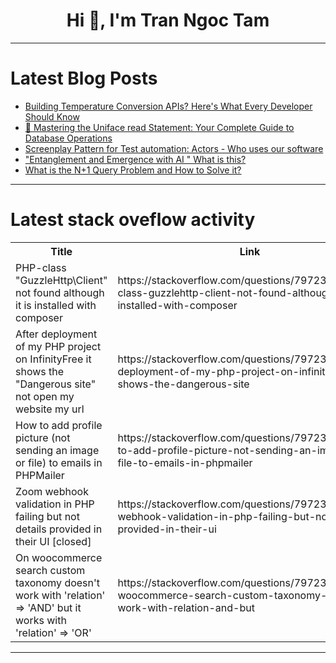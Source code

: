 <h1 align="center">Hi 👋, I'm Tran Ngoc Tam</h1>

---

# Latest Blog Posts 
<!-- BLOG-POST-LIST:START -->
- [Building Temperature Conversion APIs? Here&#39;s What Every Developer Should Know](https://dev.to/vacancybee/building-temperature-conversion-apis-heres-what-every-developer-should-know-23a8)
- [🚀 Mastering the Uniface read Statement: Your Complete Guide to Database Operations](https://dev.to/petercode/mastering-the-uniface-read-statement-your-complete-guide-to-database-operations-15dd)
- [Screenplay Pattern for Test automation: Actors - Who uses our software](https://dev.to/will_drygla/screenplay-pattern-for-test-automation-actors-who-uses-our-software-43kd)
- [&quot;Entanglement and Emergence with AI &quot; What is this?](https://dev.to/clarityhunter/entanglement-and-emergence-with-ai-what-is-this-5d7f)
- [What is the N+1 Query Problem and How to Solve it?](https://dev.to/namit2111/what-is-the-n1-query-problem-and-how-to-solve-it-1amg)
<!-- BLOG-POST-LIST:END -->

---

# Latest stack oveflow activity
<table>
  <tr><th>Title</th><th>Link</th></tr>
  <!-- STACKOVERFLOW:START --><tr><td>PHP-class &quot;GuzzleHttp\Client&quot; not found although it is installed with composer</td><td>https://stackoverflow.com/questions/79723953/php-class-guzzlehttp-client-not-found-although-it-is-installed-with-composer</td></tr><tr><td>After deployment of my PHP project on InfinityFree it shows the &quot;Dangerous site&quot; not open my website my url</td><td>https://stackoverflow.com/questions/79723868/after-deployment-of-my-php-project-on-infinityfree-it-shows-the-dangerous-site</td></tr><tr><td>How to add profile picture &lpar;not sending an image or file&rpar; to emails in PHPMailer</td><td>https://stackoverflow.com/questions/79723791/how-to-add-profile-picture-not-sending-an-image-or-file-to-emails-in-phpmailer</td></tr><tr><td>Zoom webhook validation in PHP failing but not details provided in their UI [closed]</td><td>https://stackoverflow.com/questions/79723671/zoom-webhook-validation-in-php-failing-but-not-details-provided-in-their-ui</td></tr><tr><td>On woocommerce search custom taxonomy doesn&#39;t work with &#39;relation&#39; =&gt; &#39;AND&#39; but it works with &#39;relation&#39; =&gt; &#39;OR&#39;</td><td>https://stackoverflow.com/questions/79723605/on-woocommerce-search-custom-taxonomy-doesnt-work-with-relation-and-but</td></tr><!-- STACKOVERFLOW:END -->
</table>

---



